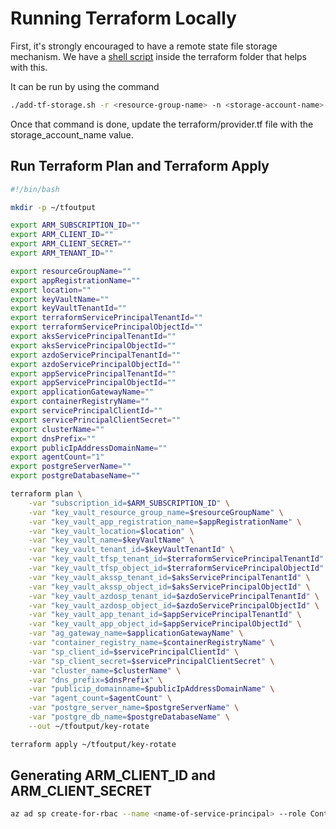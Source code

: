 # Running Terraform Locally

First, it's strongly encouraged to have a remote state file storage mechanism. We have a [shell script](https://github.com/jwendl/aks-postgre-keyrotation/raw/master/PostgreKeyRotation/Deployment/terraform/add-tf-storage.sh) inside the terraform folder that helps with this.

It can be run by using the command

``` bash
./add-tf-storage.sh -r <resource-group-name> -n <storage-account-name> -l <region-in-azure>
```

Once that command is done, update the terraform/provider.tf file with the storage_account_name value.

## Run Terraform Plan and Terraform Apply

``` bash
#!/bin/bash

mkdir -p ~/tfoutput

export ARM_SUBSCRIPTION_ID=""
export ARM_CLIENT_ID=""
export ARM_CLIENT_SECRET=""
export ARM_TENANT_ID=""

export resourceGroupName=""
export appRegistrationName=""
export location=""
export keyVaultName=""
export keyVaultTenantId=""
export terraformServicePrincipalTenantId=""
export terraformServicePrincipalObjectId=""
export aksServicePrincipalTenantId=""
export aksServicePrincipalObjectId=""
export azdoServicePrincipalTenantId=""
export azdoServicePrincipalObjectId=""
export appServicePrincipalTenantId=""
export appServicePrincipalObjectId=""
export applicationGatewayName=""
export containerRegistryName=""
export servicePrincipalClientId=""
export servicePrincipalClientSecret=""
export clusterName=""
export dnsPrefix=""
export publicIpAddressDomainName=""
export agentCount="1"
export postgreServerName=""
export postgreDatabaseName=""

terraform plan \
    -var "subscription_id=$ARM_SUBSCRIPTION_ID" \
    -var "key_vault_resource_group_name=$resourceGroupName" \
    -var "key_vault_app_registration_name=$appRegistrationName" \
    -var "key_vault_location=$location" \
    -var "key_vault_name=$keyVaultName" \
    -var "key_vault_tenant_id=$keyVaultTenantId" \
    -var "key_vault_tfsp_tenant_id=$terraformServicePrincipalTenantId" \
    -var "key_vault_tfsp_object_id=$terraformServicePrincipalObjectId" \
    -var "key_vault_akssp_tenant_id=$aksServicePrincipalTenantId" \
    -var "key_vault_akssp_object_id=$aksServicePrincipalObjectId" \
    -var "key_vault_azdosp_tenant_id=$azdoServicePrincipalTenantId" \
    -var "key_vault_azdosp_object_id=$azdoServicePrincipalObjectId" \
    -var "key_vault_app_tenant_id=$appServicePrincipalTenantId" \
    -var "key_vault_app_object_id=$appServicePrincipalObjectId" \
    -var "ag_gateway_name=$applicationGatewayName" \
    -var "container_registry_name=$containerRegistryName" \
    -var "sp_client_id=$servicePrincipalClientId" \
    -var "sp_client_secret=$servicePrincipalClientSecret" \
    -var "cluster_name=$clusterName" \
    -var "dns_prefix=$dnsPrefix" \
    -var "publicip_domainname=$publicIpAddressDomainName" \
    -var "agent_count=$agentCount" \
    -var "postgre_server_name=$postgreServerName" \
    -var "postgre_db_name=$postgreDatabaseName" \
    --out ~/tfoutput/key-rotate

terraform apply ~/tfoutput/key-rotate
```

## Generating ARM_CLIENT_ID and ARM_CLIENT_SECRET

``` bash
az ad sp create-for-rbac --name <name-of-service-principal> --role Contributor --scope /subscriptions/<subscription-id>
```
